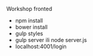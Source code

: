 Workshop fronted

- npm install
- bower install
- gulp styles
- gulp server ili node server.js
- localhost:4001/login
